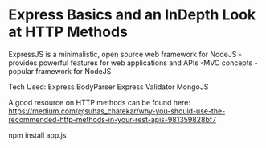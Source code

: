 # Express Basics and an InDepth Look at HTTP Methods


ExpressJS is a minimalistic, open source web framework for NodeJS
-provides powerful features for web applications and APIs
-MVC concepts
-popular framework for NodeJS


Tech Used:
Express
BodyParser
Express Validator
MongoJS



A good resource on HTTP methods can be found here:
https://medium.com/@suhas_chatekar/why-you-should-use-the-recommended-http-methods-in-your-rest-apis-981359828bf7

npm install 
app.js